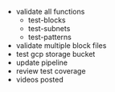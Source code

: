 - validate all functions
    - test-blocks
    - test-subnets
    - test-patterns
- validate multiple block files
- test gcp storage bucket
- update pipeline
- review test coverage
- videos posted